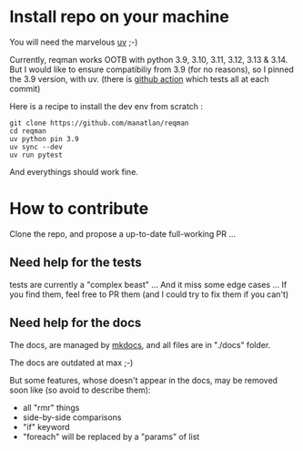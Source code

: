 # Install repo on your machine

You will need the marvelous [uv](https://docs.astral.sh/uv/) ;-)

Currently, reqman works OOTB with python 3.9, 3.10, 3.11, 3.12, 3.13 & 3.14. But I would like to ensure compatibiliy from 3.9 (for no reasons), so I pinned the 3.9 version, with uv. (there is [github action](https://github.com/manatlan/reqman/actions/workflows/tests.yml) which tests all at each commit)

Here is a recipe to install the dev env from scratch :

    git clone https://github.com/manatlan/reqman
    cd reqman
    uv python pin 3.9
    uv sync --dev
    uv run pytest

And everythings should work fine.

# How to contribute 

Clone the repo, and propose a up-to-date full-working PR ...

## Need help for the tests

tests are currently a "complex beast" ...
And it miss some edge cases ... 
If you find them, feel free to PR them (and I could try to fix them if you can't)

## Need help for the docs

The docs, are managed by [mkdocs](https://www.mkdocs.org/), and all files are in "./docs" folder.

The docs are outdated at max ;-)

But some features, whose doesn't appear in the docs, may be removed soon like (so avoid to describe them):
- all "rmr" things
- side-by-side comparisons
- "if" keyword
- "foreach" will be replaced by a "params" of list

